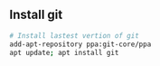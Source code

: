 ## Install git

```bash
# Install lastest vertion of git
add-apt-repository ppa:git-core/ppa
apt update; apt install git
```
